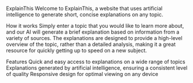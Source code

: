 ExplainThis
Welcome to ExplainThis, a website that uses artificial intelligence to generate short, concise explanations on any topic.

How it works
Simply enter a topic that you would like to learn more about, and our AI will generate a brief explanation based on information from a variety of sources. The explanations are designed to provide a high-level overview of the topic, rather than a detailed analysis, making it a great resource for quickly getting up to speed on a new subject.

Features
Quick and easy access to explanations on a wide range of topics
Explanations generated by artificial intelligence, ensuring a consistent level of quality
Responsive design for optimal viewing on any device
